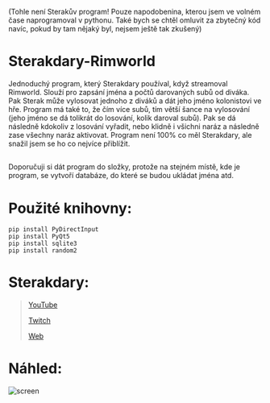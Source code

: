 (Tohle není Sterakův program! Pouze napodobenina, kterou jsem ve volném čase naprogramoval v pythonu. Také bych se chtěl omluvit za zbytečný kód navíc, pokud by tam nějaký byl, nejsem ještě tak zkušený)

# Sterakdary-Rimworld
Jednoduchý program, který Sterakdary používal, když streamoval Rimworld. Slouží pro zapsání jména a počtů darovaných subů od diváka. Pak Sterak může vylosovat jednoho z diváků a dát jeho jméno kolonistovi ve hře. Program má také to, že čím více subů, tím větší šance na vylosování (jeho jméno se dá tolikrát do losování, kolik daroval subů). Pak se dá následně kdokoliv z losování vyřadit, nebo klidně i všichni naráz a následně zase všechny naráz aktivovat. Program není 100% co měl Sterakdary, ale snažil jsem se ho co nejvíce přiblížit.

##
Doporučuji si dát program do složky, protože na stejném místě, kde je program, se vytvoří databáze, do které se budou ukládat jména atd.
##

# Použité knihovny:
```
pip install PyDirectInput
pip install PyQt5
pip install sqlite3
pip install random2
```

# Sterakdary:

> [YouTube](https://www.youtube.com/c/TenSterakdary/)
> 
> [Twitch](https://www.twitch.tv/tensterakdary/)
> 
> [Web](https://sterakdary.eu/)
>



# Náhled:

![screen](https://user-images.githubusercontent.com/82058894/142740582-bca6c879-474e-47f0-bf33-dd449c5b4782.png)
